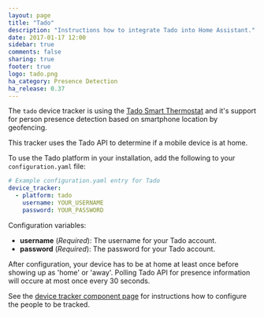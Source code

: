 ```yaml
---
layout: page
title: "Tado"
description: "Instructions how to integrate Tado into Home Assistant."
date: 2017-01-17 12:00
sidebar: true
comments: false
sharing: true
footer: true
logo: tado.png
ha_category: Presence Detection
ha_release: 0.37
---
```


The `tado` device tracker is using the [Tado Smart Thermostat](https://www.tado.com/) and it's support for person presence detection based on smartphone location by geofencing.

This tracker uses the Tado API to determine if a mobile device is at home.

To use the Tado platform in your installation, add the following to your `configuration.yaml` file:

```yaml
# Example configuration.yaml entry for Tado
device_tracker:
  - platform: tado
    username: YOUR_USERNAME
    password: YOUR_PASSWORD
```

Configuration variables:

- **username** (*Required*): The username for your Tado account.
- **password** (*Required*): The password for your Tado account.

After configuration, your device has to be at home at least once before showing up as 'home' or 'away'.
Polling Tado API for presence information will occure at most once every 30 seconds.

See the [device tracker component page](/components/device_tracker/) for instructions how to configure the people to be tracked.
